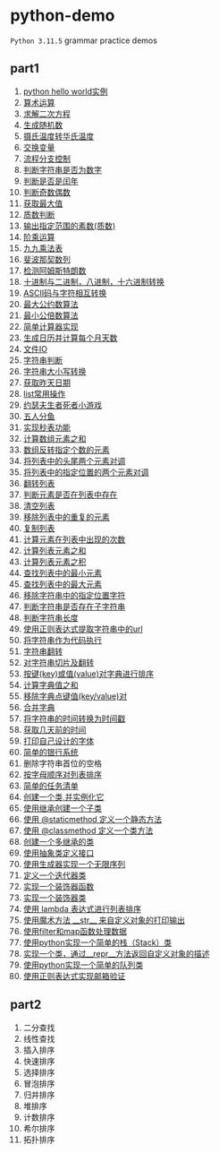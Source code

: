 # python-demo

`Python 3.11.5` grammar practice demos

## part1

1. [python hello world实例](https://github.com/bigredcapss/python-demo/part1/blob/main/helloworld.py)
2. [算术运算](https://github.com/bigredcapss/python-demo/blob/main/part1/test_operations.py)
3. [求解二次方程](https://github.com/bigredcapss/python-demo/blob/main/part1/quadratic_solver.py)
4. [生成随机数](https://github.com/bigredcapss/python-demo/blob/main/part1/test_random.py)
5. [摄氏温度转华氏温度](https://github.com/bigredcapss/python-demo/blob/main/part1/temperature_convert.py)
6. [交换变量](https://github.com/bigredcapss/python-demo/blob/main/part1/test_swap_var.py)
7. [流程分支控制](https://github.com/bigredcapss/python-demo/blob/main/part1/test_process_branch.py)
8. [判断字符串是否为数字](https://github.com/bigredcapss/python-demo/blob/main/part1/test_is_number.py)
9. [判断是否是闰年](https://github.com/bigredcapss/python-demo/blob/main/part1/test_leap_year.py)
10. [判断奇数偶数](https://github.com/bigredcapss/python-demo/blob/main/part1/test_odd_even.py)
11. [获取最大值](https://github.com/bigredcapss/python-demo/blob/main/part1/test_max.py)
12. [质数判断](https://github.com/bigredcapss/python-demo/blob/main/part1/test_prime.py)
13. [输出指定范围的素数(质数)](https://github.com/bigredcapss/python-demo/blob/main/part1/test_output_range_number.py)
14. [阶乘运算](https://github.com/bigredcapss/python-demo/blob/main/part1/test_factorial.py)
15. [九九乘法表](https://github.com/bigredcapss/python-demo/blob/main/part1/test_multiplication-table.py)
16. [斐波那契数列](https://github.com/bigredcapss/python-demo/blob/main/part1/test_fibonacci_sequence.py)
17. [检测阿姆斯特朗数](https://github.com/bigredcapss/python-demo/blob/main/part1/test_armstrong_number.py)
18. [十进制与二进制，八进制，十六进制转换](https://github.com/bigredcapss/python-demo/blob/main/part1/test_number_system.py)
19. [ASCII码与字符相互转换](https://github.com/bigredcapss/python-demo/blob/main/part1/test_ascii.py)
20. [最大公约数算法](https://github.com/bigredcapss/python-demo/blob/main/part1/test_hcf.py)
21. [最小公倍数算法](https://github.com/bigredcapss/python-demo/blob/main/part1/test_lcm.py)
22. [简单计算器实现](https://github.com/bigredcapss/python-demo/blob/main/part1/test_calculator.py)
23. [生成日历并计算每个月天数](https://github.com/bigredcapss/python-demo/blob/main/part1/test_calendar.py)
24. [文件IO](https://github.com/bigredcapss/python-demo/blob/main/part1/test_file_io.py)
25. [字符串判断](https://github.com/bigredcapss/python-demo/blob/main/part1/test_str.py)
26. [字符串大小写转换](https://github.com/bigredcapss/python-demo/blob/main/part1/test_str_convert.py)
27. [获取昨天日期](https://github.com/bigredcapss/python-demo/blob/main/part1/test_datetime.py)
28. [list常用操作](https://github.com/bigredcapss/python-demo/blob/main/part1/test_list.py)
29. [约瑟夫生者死者小游戏](https://github.com/bigredcapss/python-demo/blob/main/part1/test_joseph.py)
30. [五人分鱼](https://github.com/bigredcapss/python-demo/blob/main/part1/test_fish.py)
31. [实现秒表功能](https://github.com/bigredcapss/python-demo/blob/main/part1/test_time.py)
32. [计算数组元素之和](https://github.com/bigredcapss/python-demo/blob/main/part1/test_sum_array.py)
33. [数组反转指定个数的元素](https://github.com/bigredcapss/python-demo/blob/main/part1/test_reverse_array.py)
34. [将列表中的头尾两个元素对调](https://github.com/bigredcapss/python-demo/blob/main/part1/test_swap_head_tail.py)
35. [将列表中的指定位置的两个元素对调](https://github.com/bigredcapss/python-demo/blob/main/part1/test_swap_element.py)
36. [翻转列表](https://github.com/bigredcapss/python-demo/blob/main/part1/test_reverse_list.py)
37. [判断元素是否在列表中存在](https://github.com/bigredcapss/python-demo/blob/main/part1/test_element_in_list.py)
38. [清空列表](https://github.com/bigredcapss/python-demo/blob/main/part1/test_clean_list.py)
39. [移除列表中的重复的元素](https://github.com/bigredcapss/python-demo/blob/main/part1/test_remove_distinct.py)
40. [复制列表](https://github.com/bigredcapss/python-demo/blob/main/part1/test_copy_list.py)
41. [计算元素在列表中出现的次数](https://github.com/bigredcapss/python-demo/blob/main/part1/test_element_count.py)
42. [计算列表元素之和](https://github.com/bigredcapss/python-demo/blob/main/part1/test_list_element_sum.py)
43. [计算列表元素之积](https://github.com/bigredcapss/python-demo/blob/main/part1/test_list_element_multi.py)
44. [查找列表中的最小元素](https://github.com/bigredcapss/python-demo/blob/main/part1/test_list_min_element.py)
45. [查找列表中的最大元素](https://github.com/bigredcapss/python-demo/blob/main/part1/test_list_max_element.py)
46. [移除字符串中的指定位置字符](https://github.com/bigredcapss/python-demo/blob/main/part1/test_remove_char.py)
47. [判断字符串是否存在子字符串](https://github.com/bigredcapss/python-demo/blob/main/part1/test_child_str.py)
48. [判断字符串长度](https://github.com/bigredcapss/python-demo/blob/main/part1/test_str_lenth.py)
49. [使用正则表达式提取字符串中的url](https://github.com/bigredcapss/python-demo/blob/main/part1/test_re_distill_url.py)
50. [将字符串作为代码执行](https://github.com/bigredcapss/python-demo/blob/main/part1/test_exec.py)
51. [字符串翻转](https://github.com/bigredcapss/python-demo/blob/main/part1/test_str_reverse.py)
52. [对字符串切片及翻转](https://github.com/bigredcapss/python-demo/blob/main/part1/test_str_split_reverse.py)
53. [按键(key)或值(value)对字典进行排序](https://github.com/bigredcapss/python-demo/blob/main/part1/test_dict_sort.py)
54. [计算字典值之和](https://github.com/bigredcapss/python-demo/blob/main/part1/test_dict_value_sum.py)
55. [移除字典点键值(key/value)对](https://github.com/bigredcapss/python-demo/blob/main/part1/test_dict_remove.py)
56. [合并字典](https://github.com/bigredcapss/python-demo/blob/main/part1/test_dict_merge.py)
57. [将字符串的时间转换为时间戳](https://github.com/bigredcapss/python-demo/blob/main/part1/test_str_to_timestamp.py)
58. [获取几天前的时间](https://github.com/bigredcapss/python-demo/blob/main/part1/test_before_days.py)
59. [打印自己设计的字体](https://github.com/bigredcapss/python-demo/blob/main/part1/test_print_font.py)
60. [简单的银行系统](https://github.com/bigredcapss/python-demo/blob/main/part1/test_bank.py)
61. 删除字符串首位的空格
62. [按字母顺序对列表排序](https://github.com/bigredcapss/python-demo/blob/main/part1/test_sort.py)
63. [简单的任务清单](https://github.com/bigredcapss/python-demo/blob/main/part1/test_todo_list.py)
64. [创建一个类,并实例化它](https://github.com/bigredcapss/python-demo/blob/main/part1/test_class_init.py)
65. [使用继承创建一个子类](https://github.com/bigredcapss/python-demo/blob/main/part1/test_class_extend.py)
66. [使用 @staticmethod 定义一个静态方法](https://github.com/bigredcapss/python-demo/blob/main/part1/test_static_method.py)
67. [使用 @classmethod 定义一个类方法](https://github.com/bigredcapss/python-demo/blob/main/part1/test_class_method.py)
68. [创建一个多继承的类](https://github.com/bigredcapss/python-demo/blob/main/part1/test_multi_extend.py)
69. [使用抽象类定义接口](https://github.com/bigredcapss/python-demo/blob/main/part1/test_abstract_class.py)
70. [使用生成器实现一个无限序列](https://github.com/bigredcapss/python-demo/blob/main/part1/test_infinite_sequence.py)
71. [定义一个迭代器类](https://github.com/bigredcapss/python-demo/blob/main/test_iter_class.py)
72. [实现一个装饰器函数](https://github.com/bigredcapss/python-demo/blob/main/test_decorator_function.py)
73. [实现一个装饰器类](https://github.com/bigredcapss/python-demo/blob/main/test_decorator_class.py)
74. [使用 lambda 表达式进行列表排序](https://github.com/bigredcapss/python-demo/blob/main/part1/test_lambda.py)
75. [使用魔术方法 \_\_str\_\_ 来自定义对象的打印输出](https://github.com/bigredcapss/python-demo/blob/main/part1/test_tostring.py)
76. [使用filter和map函数处理数据](https://github.com/bigredcapss/python-demo/blob/main/part1/test_filter_map.py)
77. [使用python实现一个简单的栈（Stack）类](https://github.com/bigredcapss/python-demo/blob/main/part1/test_stack.py)
78. [实现一个类，通过__repr__方法返回自定义对象的描述](https://github.com/bigredcapss/python-demo/blob/main/part1/test_repr.py)
79. [使用python实现一个简单的队列类](https://github.com/bigredcapss/python-demo/blob/main/part1/test_queue.py)
80. [使用正则表达式实现邮箱验证](https://github.com/bigredcapss/python-demo/blob/main/part1/test_regex.py)



## part2

1. 二分查找
2. 线性查找
3. 插入排序
4. 快速排序
5. 选择排序
6. 冒泡排序
7. 归并排序
8. 堆排序
9. 计数排序
10. 希尔排序
11. 拓扑排序
